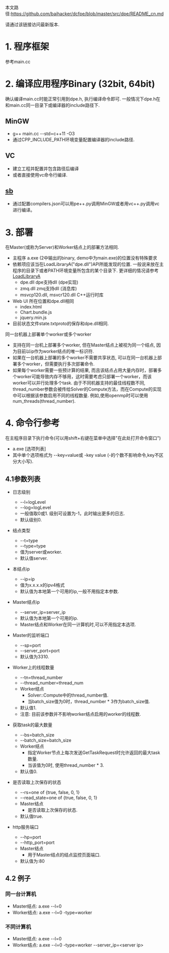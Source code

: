 本文路径:https://github.com/baihacker/dcfpe/blob/master/src/dpe/README_cn.md

请通过该链接访问最新版本.

# 1. 程序框架
参考main.cc

# 2. 编译应用程序Binary (32bit, 64bit)
确认编译main.cc时能正常引用到dpe.h, 执行编译命令即可. 一般情况下dpe.h在和main.cc同一目录下或编译器的include路径下.
## MinGW
* g++ main.cc --std=c++11 -O3
* 通过CPP_INCLUDE_PATH环境变量配置编译器的include路径.

## VC
* 建立工程并配置并包含路径后编译
* 或者直接使用vc命令行编译.

## [sb](https://github.com/baihacker/sb)
* 通过配置compilers.json可以用pe++.py调用MinGW或者用vc++.py调用vc进行编译。

# 3. 部署
在Master(或称为Server)和Worker结点上的部署方法相同.
* 主程序 a.exe (2中输出的binary, demo中为main.exe)的位置没有特殊要求
* 依赖项应该当在LoadLibraryA("dpe.dll")API所能发现的位置. 一般说来放在主程序的目录下或者PATH环境变量所包含的某个目录下. 更详细的情况请参考[LoadLibraryA](https://docs.microsoft.com/en-us/windows/win32/api/libloaderapi/nf-libloaderapi-loadlibrarya#parameters)
  * dpe.dll dpe支持dll (dpe实现)
  * zmq.dll zmq支持dll (消息库)
  * msvcp120.dll, msvcr120.dll C++运行时库
* Web UI 所在位置和dpe.dll相同
  * index.html
  * Chart.bundle.js
  * jquery.min.js
* 目前状态文件state.txtproto的保存和dpe.dll相同.

同一台机器上部署单个worker或多个worker
* 支持在同一台机上部署多个worker, 但在Master结点上被视为同一个结点, 因为目前以ip作为worker结点的唯一标识符.
* 如果在一台机器上部署的多个worker不需要共享状态, 可以在同一台机器上部署多个worker，但需要执行多次部署命令.
* 如果每个worker需要一些预计算的结果, 而且该结点占用大量内存时，部署多个worker可能导致内存不够用，这时需要考虑只部署一个worker，而该worker可以并行处理多个task. 由于不同机器支持的最佳线程数不同, thread_number参数会被传给Solver的Compute方法，而在Compute的实现中可以根据该参数启用不同的线程数量. 例如,使用openmp时可以使用num_threads(thread_number).

# 4. 命令行参考
在主程序目录下执行命令(可以用shift+右键在菜单中选择"在此处打开命令窗口")
 * a.exe [选项列表]
 * 其中单个选项格式为 --key=value或 -key value (-的个数不影响命令,key不区分大小写).

## 4.1参数列表
* 日志级别
  * --l=logLevel
  * --log=logLevel
  * 一般值取0或1. 级别可设置为-1，此时输出更多的日志.
  * 默认级别0.

* 结点类型
  * --t=type
  * --type=type
  * 值为server或worker.
  * 默认值server.

* 本结点ip
  * --ip=ip
  * 值为x.x.x.x的ipv4格式
  * 默认值为本地第一个可用的ip,一般不用指定本参数.

* Master结点ip
  * --server_ip=server_ip
  * 默认值为本地第一个可用的ip.
  * Master结点和Worker在同一计算机时,可以不用指定本选项.

* Master的监听端口
  * --sp=port
  * --server_port=port
  * 默认值为3310.

* Worker上的线程数量
  * --tn=thread_number
  * --thread_number=thread_num
  * Worker结点
     * Solver::Compute中的thread_number值.
     * 当batch_size值为0时，thread_number * 3作为batch_size值.
  * 默认值1.
  * 注意: 目前该参数并不影响worker结点启用的worker的线程数.

* 获取task的最大数量
  * --bs=batch_size
  * --batch_size=batch_size
  * Worker结点
    * 指定Worker节点上每次发送GetTaskRequest时允许返回的最大task数量.
    * 当该值为0时, 使用thread_number * 3.
  * 默认值0.

* 是否读取上次保存的状态
  * --rs=one of {true, false, 0, 1}
  * --read_state=one of {true, false, 0, 1}
  * Master结点
    * 是否读取上次保存的状态.
  * 默认值true.

* http服务端口
  * --hp=port
  * --http_port=port
  * Master结点
    * 用于Master结点的结点监控页面端口.
  * 默认值为:80

## 4.2 例子
### 同一台计算机
* Master结点: a.exe --l=0
* Worker结点: a.exe --l=0 -type=worker

### 不同计算机
* Master结点: a.exe --l=0
* Worker结点: a.exe --l=0 -type=worker --server_ip=\<server ip\>
